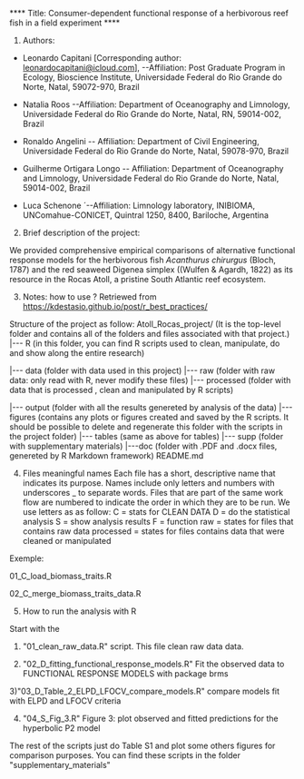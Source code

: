 **** Title: Consumer-dependent functional response of a herbivorous reef fish in a field experiment ****
 1. Authors: 
 - Leonardo Capitani [Corresponding author: leonardocapitani@icloud.com],
       --Affiliation: Post Graduate Program in Ecology, Bioscience Institute, Universidade Federal do Rio Grande do Norte, Natal, 59072-970, Brazil
       
 - Natalia Roos
       --Affiliation: Department of Oceanography and Limnology, Universidade Federal do Rio Grande do Norte, Natal, RN, 59014-002, Brazil
       
 - Ronaldo Angelini
      -- Affiliation: Department of Civil Engineering, Universidade Federal do Rio Grande do Norte, Natal, 59078-970, Brazil
    
 - Guilherme Ortigara Longo 
     -- Affiliation: Department of Oceanography and Limnology, Universidade Federal do Rio Grande do Norte, Natal, 59014-002, Brazil
      
  - Luca Schenone
       ´--Affiliation: Limnology laboratory, INIBIOMA, UNComahue-CONICET, Quintral 1250, 8400, Bariloche, Argentina

2. Brief description of the project: 

We provided comprehensive empirical comparisons of alternative functional response models for the herbivorous fish *Acanthurus chirurgus* (Bloch, 1787) and the red seaweed Digenea simplex ((Wulfen & Agardh, 1822) as its resource in the Rocas Atoll, a pristine South Atlantic reef ecosystem. 

3. Notes: how to use ? Retriewed from https://kdestasio.github.io/post/r_best_practices/

Structure of the project as follow: 
Atoll_Rocas_project/ (It is the top-level folder and contains all of the folders                         and files associated with that project.)
|--- R (in this folder, you can find R scripts used to clean, manipulate, do and show along the entire research)

|--- data (folder with data used in this project)
     |--- raw (folder with raw data: only read with R, never modify these files)
     |--- processed (folder with data that is processed , clean and manipulated by R                      scripts)

|--- output (folder with all the results genereted by analysis of the data)
     |---figures (contains any plots or figures created and saved by the R scripts. It should be possible to delete and regenerate this folder with the scripts in the project folder)
     |--- tables (same as above for  tables)
     |--- supp (folder with supplementary materials)
|---doc (folder with .PDF and .docx files, genereted by R Markdown framework)
README.md

4. Files meaningful names
Each file has a short, descriptive name that indicates its purpose. Names  include only letters and numbers with underscores _ to separate words. Files that are part of the same work flow are numbered to indicate the order in which they are to be run. We use letters as as follow: 
C = stats for CLEAN DATA 
D = do the statistical analysis 
S = show analysis results 
F = function 
raw = states for files that contains raw data
processed = states for files contains data that were cleaned or manipulated 

Exemple:

01_C_load_biomass_traits.R

02_C_merge_biomass_traits_data.R

5. How to run the analysis with R  

Start with the 
1) "01_clean_raw_data.R" script.  This file clean raw data data.

2) "02_D_fitting_functional_response_models.R"
Fit the observed data to FUNCTIONAL RESPONSE MODELS with package brms    

3)"03_D_Table_2_ELPD_LFOCV_compare_models.R"
compare models fit with ELPD and LFOCV criteria    

4) "04_S_Fig_3.R" 
Figure 3: plot observed and fitted predictions for the hyperbolic P2 model 
     

The rest of the scripts just do Table S1 and plot some others figures for comparison purposes. You can find these scripts in the folder "supplementary_materials"

